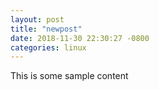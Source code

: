 ```yaml
---
layout: post
title: "newpost"
date: 2018-11-30 22:30:27 -0800
categories: linux
---
```


This is some sample content

